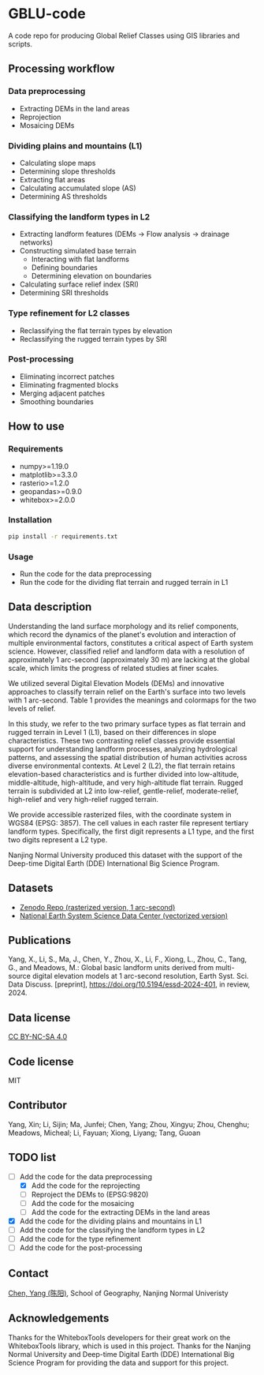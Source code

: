 # GBLU-code
A code repo for producing Global Relief Classes using GIS libraries and scripts.
## Processing workflow
### Data preprocessing
-  Extracting DEMs in the land areas
-  Reprojection
-  Mosaicing DEMs
### Dividing plains and mountains (L1)
- Calculating slope maps
- Determining slope thresholds
- Extracting flat areas
- Calculating accumulated slope (AS)
- Determining AS thresholds
### Classifying the landform types in L2
- Extracting landform features (DEMs -> Flow analysis -> drainage networks)
- Constructing simulated base terrain
  - Interacting with flat landforms
  - Defining boundaries
  - Determining elevation on boundaries
- Calculating surface relief index (SRI)
- Determining SRI thresholds
### Type refinement for L2 classes
- Reclassifying the flat terrain types by elevation
- Reclassifying the rugged terrain types by SRI
### Post-processing
- Eliminating incorrect patches
- Eliminating fragmented blocks
- Merging adjacent patches
- Smoothing boundaries
## How to use
### Requirements
- numpy>=1.19.0
- matplotlib>=3.3.0
- rasterio>=1.2.0
- geopandas>=0.9.0
- whitebox>=2.0.0
### Installation
```bash
pip install -r requirements.txt
```
### Usage
- Run the code for the data preprocessing
- Run the code for the dividing flat terrain and rugged terrain in L1
## Data description
Understanding the land surface morphology and its relief components, which record the dynamics of the planet's evolution and interaction of multiple environmental factors, constitutes a critical aspect of Earth system science. However, classified relief and landform data with a resolution of approximately 1 arc-second (approximately 30 m) are lacking at the global scale, which limits the progress of related studies at finer scales.

We utilized several Digital Elevation Models (DEMs) and innovative approaches to classify terrain relief on the Earth's surface into two levels with 1 arc-second. Table 1 provides the meanings and colormaps for the two levels of relief.

In this study, we refer to the two primary surface types as flat terrain and rugged terrain in Level 1 (L1), based on their differences in slope characteristics. These two contrasting relief classes provide essential support for understanding landform processes, analyzing hydrological patterns, and assessing the spatial distribution of human activities across diverse environmental contexts. At Level 2 (L2), the flat terrain retains elevation-based characteristics and is further divided into low-altitude, middle-altitude, high-altitude, and very high-altitude flat terrain. Rugged terrain is subdivided at L2 into low-relief, gentle-relief, moderate-relief, high-relief and very high-relief rugged terrain.

We provide accessible rasterized files, with the coordinate system in WGS84 (EPSG: 3857). The cell values in each raster file represent tertiary landform types. Specifically, the first digit represents a L1 type, and the first two digits represent a L2 type.

Nanjing Normal University produced this dataset with the support of the Deep-time Digital Earth (DDE) International Big Science Program.
## Datasets
- [Zenodo Repo (rasterized version, 1 arc-second)](https://zenodo.org/records/15641257)
- [National Earth System Science Data Center (vectorized version)](https://nnu.geodata.cn/data/datadetails.html?dataguid=28050973505297&docId=119)
## Publications
Yang, X., Li, S., Ma, J., Chen, Y., Zhou, X., Li, F., Xiong, L., Zhou, C., Tang, G., and Meadows, M.: Global basic landform units derived from multi-source digital elevation models at 1 arc-second resolution, Earth Syst. Sci. Data Discuss. [preprint], https://doi.org/10.5194/essd-2024-401, in review, 2024.
## Data license
[CC BY-NC-SA 4.0](https://www.nationalarchives.gov.uk/doc/non-commercial-government-licence/version/2/)
## Code license
MIT
## Contributor
Yang, Xin; Li, Sijin; Ma, Junfei; Chen, Yang; Zhou, Xingyu; Zhou, Chenghu; Meadows, Micheal; Li, Fayuan; Xiong, Liyang; Tang, Guoan
## TODO list
- [ ] Add the code for the data preprocessing
  - [x] Add the code for the reprojecting
  - [ ] Reproject the DEMs to (EPSG:9820)
  - [ ] Add the code for the mosaicing
  - [ ] Add the code for the extracting DEMs in the land areas
- [x] Add the code for the dividing plains and mountains in L1
- [ ] Add the code for the classifying the landform types in L2
- [ ] Add the code for the type refinement
- [ ] Add the code for the post-processing
## Contact
[Chen, Yang (陈阳)](https://cubicsyang.github.io/), School of Geography, Nanjing Normal Univeristy
## Acknowledgements
Thanks for the WhiteboxTools developers for their great work on the WhiteboxTools library, which is used in this project. Thanks for the Nanjing Normal University and Deep-time Digital Earth (DDE) International Big Science Program for providing the data and support for this project.

